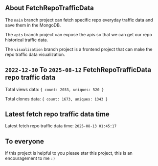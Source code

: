 ## About FetchRepoTrafficData

The `main` branch project can fetch specific repo everyday traffic data and save them in the MongoDB.

The `apis` branch project can expose the apis so that we can get our repo historical traffic data.

The `visualization` branch project is a frontend project that can make the repo traffic data visualization.

## `2022-12-30` To `2025-08-12` FetchRepoTrafficData repo traffic data

Total views data: `{ count: 2033, uniques: 520 }`

Total clones data: `{ count: 1673, uniques: 1343 }`

## Latest fetch repo traffic data time

Latest fetch repo traffic data time: `2025-08-13 01:45:17`

## To everyone

If this project is helpful to you please star this project, this is an encouragement to me `:)`



